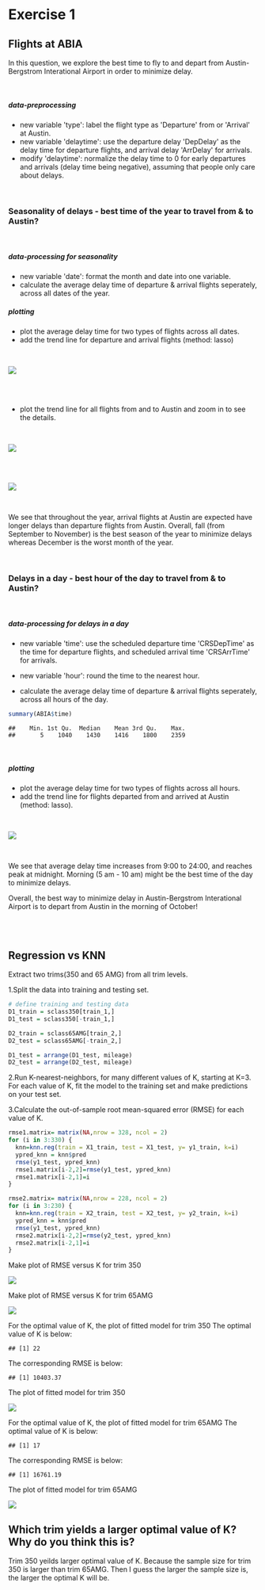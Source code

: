Exercise 1
================

Flights at ABIA
-------------------------------------

In this question, we explore the best time to fly to and depart from Austin-Bergstrom Interational Airport in order to minimize delay.


</br>

##### data-preprocessing

-   new variable 'type': label the flight type as 'Departure' from or 'Arrival' at Austin.
-   new variable 'delaytime': use the departure delay 'DepDelay' as the delay time for departure flights, and arrival delay 'ArrDelay' for arrivals.
-   modify 'delaytime': normalize the delay time to 0 for early departures and arrivals (delay time being negative), assuming that people only care about delays.


</br>

### Seasonality of delays - best time of the year to travel from & to Austin?


</br>

##### data-processing for seasonality

-   new variable 'date': format the month and date into one variable.
-   calculate the average delay time of departure & arrival flights seperately, across all dates of the year.

##### plotting

-   plot the average delay time for two types of flights across all dates.
-   add the trend line for departure and arrival flights (method: lasso)


</br>

![](image/unnamed-chunk-4-1.png)



</br> </br>

-   plot the trend line for all flights from and to Austin and zoom in to see the details.


</br>

![](image/unnamed-chunk-5-1.png)


</br>


</br>

![](image/unnamed-chunk-6-1.png)


</br>

We see that throughout the year, arrival flights at Austin are expected have longer delays than departure flights from Austin. Overall, fall (from September to November) is the best season of the year to minimize delays whereas December is the worst month of the year.


</br>

### Delays in a day - best hour of the day to travel from & to Austin?


</br>

##### data-processing for delays in a day

-   new variable 'time': use the scheduled departure time 'CRSDepTime' as the time for departure flights, and scheduled arrival time 'CRSArrTime' for arrivals.

-   new variable 'hour': round the time to the nearest hour.
-   calculate the average delay time of departure & arrival flights seperately, across all hours of the day.

``` r
summary(ABIA$time)
```

    ##    Min. 1st Qu.  Median    Mean 3rd Qu.    Max. 
    ##       5    1040    1430    1416    1800    2359


</br>

##### plotting

-   plot the average delay time for two types of flights across all hours.
-   add the trend line for flights departed from and arrived at Austin (method: lasso).


</br>

![](image/unnamed-chunk-10-1.png)


</br>

We see that average delay time increases from 9:00 to 24:00, and reaches peak at midnight. Morning (5 am - 10 am) might be the best time of the day to minimize delays.

Overall, the best way to minimize delay in Austin-Bergstrom Interational Airport is to depart from Austin in the morning of October!



</br> </br>




Regression vs KNN
-----------------

Extract two trims(350 and 65 AMG) from all trim levels.

1.Split the data into training and testing set.

``` r
# define training and testing data
D1_train = sclass350[train_1,]
D1_test = sclass350[-train_1,]

D2_train = sclass65AMG[train_2,]
D2_test = sclass65AMG[-train_2,]

D1_test = arrange(D1_test, mileage)
D2_test = arrange(D2_test, mileage)
```

2.Run K-nearest-neighbors, for many different values of K, starting at K=3. For each value of K, fit the model to the training set and make predictions on your test set.

3.Calculate the out-of-sample root mean-squared error (RMSE) for each value of K.

``` r
rmse1.matrix= matrix(NA,nrow = 328, ncol = 2)
for (i in 3:330) {
  knn=knn.reg(train = X1_train, test = X1_test, y= y1_train, k=i)
  ypred_knn = knn$pred
  rmse(y1_test, ypred_knn)
  rmse1.matrix[i-2,2]=rmse(y1_test, ypred_knn)
  rmse1.matrix[i-2,1]=i
}

rmse2.matrix= matrix(NA,nrow = 228, ncol = 2)
for (i in 3:230) {
  knn=knn.reg(train = X2_train, test = X2_test, y= y2_train, k=i)
  ypred_knn = knn$pred
  rmse(y1_test, ypred_knn)
  rmse2.matrix[i-2,2]=rmse(y2_test, ypred_knn)
  rmse2.matrix[i-2,1]=i
} 
```

Make plot of RMSE versus K for trim 350

![](image/unnamed-chunk-8-1.png)

Make plot of RMSE versus K for trim 65AMG

![](image/unnamed-chunk-9-1.png)

For the optimal value of K, the plot of fitted model for trim 350 The optimal value of K is below:

    ## [1] 22

The corresponding RMSE is below:

    ## [1] 10403.37

The plot of fitted model for trim 350

![](image/unnamed-chunk-13-2.png)

For the optimal value of K, the plot of fitted model for trim 65AMG The optimal value of K is below:

    ## [1] 17

The corresponding RMSE is below:

    ## [1] 16761.19

The plot of fitted model for trim 65AMG

![](image/unnamed-chunk-16-2.png)

Which trim yields a larger optimal value of K? Why do you think this is?
------------------------------------------------------------------------

Trim 350 yeilds larger optimal value of K. Because the sample size for trim 350 is larger than trim 65AMG. Then I guess the larger the sample size is, the larger the optimal K will be.
